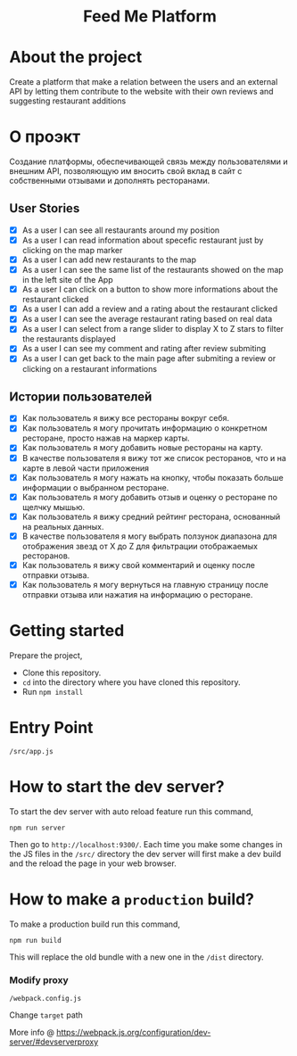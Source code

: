 <h1 align="center"> Feed Me Platform </h1>

# About the project

Create a platform that make a relation between the users and an external API by letting them contribute to the website with their own reviews and suggesting restaurant additions

# О проэкт

Создание платформы, обеспечивающей связь между пользователями и внешним API, позволяющую им вносить свой вклад в сайт с собственными отзывами и дополнять ресторанами.

## User Stories

- [x] As a user I can see all restaurants around my position
- [x] As a user I can read information about specefic restaurant just by clicking on the map marker
- [x] As a user I can add new restaurants to the map
- [x] As a user I can see the same list of the restaurants showed on the map in the left site of the App
- [x] As a user I can click on a button to show more informations about the restaurant clicked
- [x] As a user I can add a review and a rating about the restaurant clicked
- [x] As a user I can see the average restaurant rating based on real data
- [x] As a user I can select from a range slider to display X to Z stars to filter the restaurants displayed
- [x] As a user I can see my comment and rating after review submiting
- [x] As a user I can get back to the main page after submiting a review or clicking on a restaurant informations

## Истории пользователей

- [x] Как пользователь я вижу все рестораны вокруг себя.
- [x] Как пользователь я могу прочитать информацию о конкретном ресторане, просто нажав на маркер карты.
- [x] Как пользователь я могу добавить новые рестораны на карту.
- [x] В качестве пользователя я вижу тот же список ресторанов, что и на карте в левой части приложения
- [x] Как пользователь я могу нажать на кнопку, чтобы показать больше информации о выбранном ресторане.
- [x] Как пользователь я могу добавить отзыв и оценку о ресторане по щелчку мышью.
- [x] Как пользователь я вижу средний рейтинг ресторана, основанный на реальных данных.
- [x] В качестве пользователя я могу выбрать ползунок диапазона для отображения звезд от X до Z для фильтрации отображаемых ресторанов.
- [x] Как пользователь я вижу свой комментарий и оценку после отправки отзыва.
- [x] Как пользователь я могу вернуться на главную страницу после отправки отзыва или нажатия на информацию о ресторане.

# Getting started

Prepare the project,

- Clone this repository.
- `cd` into the directory where you have cloned this repository.
- Run `npm install`

# Entry Point

```
/src/app.js
```

# How to start the dev server?

To start the dev server with auto reload feature run this command,

```
npm run server
```

Then go to `http://localhost:9300/`. Each time you make some changes in the JS files in the `/src/` directory the dev server will first make a dev build and the reload the page in your web browser.

# How to make a `production` build?

To make a production build run this command,

```
npm run build
```

This will replace the old bundle with a new one in the `/dist` directory.

### Modify proxy

```
/webpack.config.js
```

Change `target` path

More info @ https://webpack.js.org/configuration/dev-server/#devserverproxy
